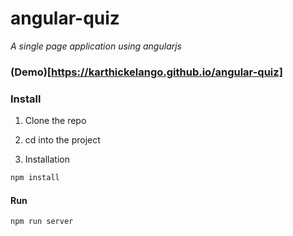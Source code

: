 # angular-quiz

*A single page application using angularjs* 

### (Demo)[https://karthickelango.github.io/angular-quiz]

### Install

1. Clone the repo

2. cd into the project

3. Installation

```bash
npm install
```

#### Run

```bash
npm run server
```

